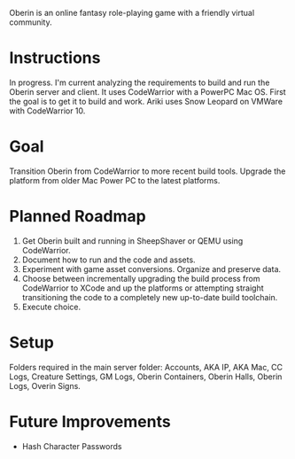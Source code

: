 Oberin is an online fantasy role-playing game with a friendly virtual community.

# Instructions
In progress. I'm current analyzing the requirements to build and run the Oberin server and client. It uses CodeWarrior with a PowerPC Mac OS. First the goal is to get it to build and work. Ariki uses Snow Leopard on VMWare with CodeWarrior 10.

# Goal
Transition Oberin from CodeWarrior to more recent build tools. Upgrade the platform from older Mac Power PC to the latest platforms.

# Planned Roadmap
1. Get Oberin built and running in SheepShaver or QEMU using CodeWarrior.
2. Document how to run and the code and assets.
3. Experiment with game asset conversions. Organize and preserve data.
4. Choose between incrementally upgrading the build process from CodeWarrior to XCode and up the platforms or attempting straight transitioning the code to a completely new up-to-date build toolchain.
5. Execute choice.

# Setup
Folders required in the main server folder: Accounts, AKA IP, AKA Mac, CC Logs, Creature Settings, GM Logs, Oberin Containers, Oberin Halls, Oberin Logs, Overin Signs.

# Future Improvements
 - Hash Character Passwords